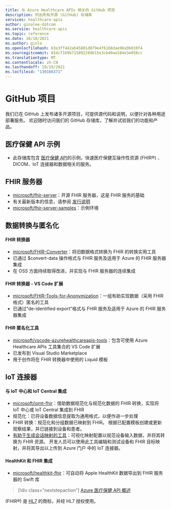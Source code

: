 ```yaml
---
title: 与 Azure Healthcare APIs 相关的 GitHub 项目
description: 列出所有开源 (GitHub) 存储库
services: healthcare-apis
author: ginalee-dotcom
ms.service: healthcare-apis
ms.topic: reference
ms.date: 10/18/2021
ms.author: ginle
ms.openlocfilehash: 63e3ff442ab45801d079e4f61b8dae98a9b010f4
ms.sourcegitcommit: 01dcf169b71589228d615e3cb49ae284e3e058cc
ms.translationtype: MT
ms.contentlocale: zh-CN
ms.lasthandoff: 10/19/2021
ms.locfileid: "130166371"
---
```

# <a name="github-projects"></a>GitHub 项目

我们已在 GitHub 上发布诸多开源项目，可提供源代码和说明，以便针对各种用途部署服务。 欢迎随时访问我们的 GitHub 存储库，了解并试验我们的功能和产品。 

## <a name="healthcare-apis-samples"></a>医疗保健 API 示例

* 此存储库包含 [医疗保健 API](https://github.com/microsoft/healthcare-apis-samples)的示例，快速医疗保健互操作性资源 (FHIR&#174;) 、DICOM、IoT 连接器和数据相关的服务。

## <a name="fhir-server"></a>FHIR 服务器

* [microsoft/fhir-server](https://github.com/microsoft/fhir-server/)：开源 FHIR 服务器，这是 FHIR 服务的基础
* 有关最新版本的信息，请参阅 [发行说明](https://github.com/microsoft/fhir-server/releases)
* [microsoft/fhir-server-samples](https://github.com/microsoft/fhir-server-samples)：示例环境

## <a name="data-conversion--anonymization"></a>数据转换与匿名化

#### <a name="fhir-converter"></a>FHIR 转换器

* [microsoft/FHIR-Converter](https://github.com/microsoft/FHIR-Converter)：将旧数据格式转换为 FHIR 的转换实用工具
* 已通过 $convert-data 操作格式与 FHIR 服务及适用于 Azure 的 FHIR 服务器集成
* 在 OSS 方面持续取得改进，并实现与 FHIR 服务器的连续集成
 
#### <a name="fhir-converter---vs-code-extension"></a>FHIR 转换器 - VS Code 扩展

* [microsoft/FHIR-Tools-for-Anonymization](https://github.com/microsoft/FHIR-Tools-for-Anonymization)：一组有助实现数据（采用 FHIR 格式）匿名的工具
* 已通过“de-identified export”格式与 FHIR 服务及适用于 Azure 的 FHIR 服务器集成

#### <a name="fhir-tools-for-anonymization"></a>FHIR 匿名化工具

* [microsoft/vscode-azurehealthcareapis-tools](https://github.com/microsoft/vscode-azurehealthcareapis-tools)：包含可使用 Azure Healthcare APIs 工具集合的 VS Code 扩展
* 已发布到 Visual Studio Marketplace
* 用于创作将在 FHIR 转换器中使用的 Liquid 模板

## <a name="iot-connector"></a>IoT 连接器

#### <a name="integration-with-iot-hub-and-iot-central"></a>与 IoT 中心和 IoT Central 集成

* [microsoft/iomt-fhir](https://github.com/microsoft/iomt-fhir)：借助数据规范化与规范化数据的 FHIR 转换，实现将 IoT 中心或 IoT Central 集成到 FHIR
* 规范化：已将设备数据信息提取为通用格式，以便作进一步处理
* FHIR 转换：规范化和分组数据已映射到 FHIR。 根据已配置模板创建或更新观察结果，并已链接到设备和患者。
* [有助于生成会话映射的工具](https://github.com/microsoft/iomt-fhir/tree/master/tools/data-mapper)：可视化映射配置以规范设备输入数据，并将其转换为 FHIR 资源。 开发人员可以使用此工具编辑和测试设备和 FHIR 目标映射，并将其导出以上传到 Azure 门户 中的 IoT 连接器。

#### <a name="healthkit-and-fhir-integration"></a>HealthKit 和 FHIR 集成

* [microsoft/healthkit-fhir](https://github.com/microsoft/healthkit-on-fhir)：可自动将 Apple HealthKit 数据导出到 FHIR 服务器的 Swift 库

>[!div class="nextstepaction"]
>[Azure 医疗保健 API 概述](healthcare-apis-overview.md)

 (FHIR&#174;) 是 [HL7](https://hl7.org/fhir/) 的商标，并经 HL7 授权使用。 